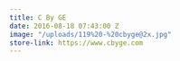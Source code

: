```yaml
---
title: C By GE
date: 2016-08-18 07:43:00 Z
image: "/uploads/119%20-%20cbyge@2x.jpg"
store-link: https://www.cbyge.com
---
```


